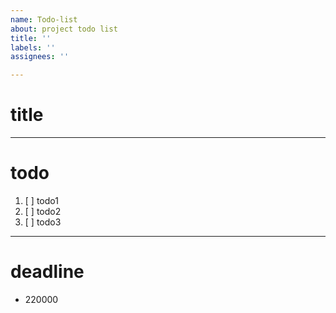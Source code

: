 ```yaml
---
name: Todo-list
about: project todo list
title: ''
labels: ''
assignees: ''

---
```


# title
***
# todo
1. [ ] todo1
2. [ ] todo2
3. [ ] todo3
***
# deadline
- 220000
